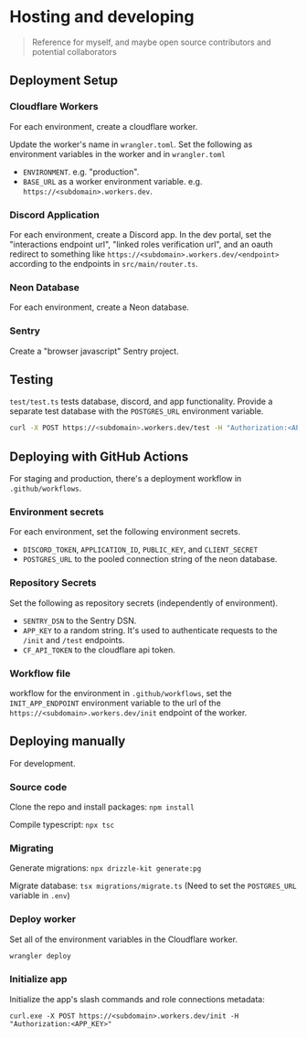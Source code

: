 # Hosting and developing

> Reference for myself, and maybe open source contributors and potential collaborators

## Deployment Setup

### Cloudflare Workers

For each environment, create a cloudflare worker.

Update the worker's name in `wrangler.toml`. Set the following as environment variables in the worker and in `wrangler.toml`

- `ENVIRONMENT`. e.g. "production".
- `BASE_URL` as a worker environment variable. e.g. `https://<subdomain>.workers.dev`.

### Discord Application

For each environment, create a Discord app. In the dev portal, set the "interactions endpoint url", "linked roles verification url", and an oauth redirect to something like `https://<subdomain>.workers.dev/<endpoint>` according to the endpoints in `src/main/router.ts`.

### Neon Database

For each environment, create a Neon database.

### Sentry

Create a "browser javascript" Sentry project.

## Testing

`test/test.ts` tests database, discord, and app functionality. Provide a separate test database with the `POSTGRES_URL` environment variable.

```bash
curl -X POST https://<subdomain>.workers.dev/test -H "Authorization:<APP_KEY>"
```

## Deploying with GitHub Actions

For staging and production, there's a deployment workflow in `.github/workflows`.

### Environment secrets

For each environment, set the following environment secrets.

- `DISCORD_TOKEN`, `APPLICATION_ID`, `PUBLIC_KEY`, and `CLIENT_SECRET`
- `POSTGRES_URL` to the pooled connection string of the neon database.

### Repository Secrets

Set the following as repository secrets (independently of environment).

- `SENTRY_DSN` to the Sentry DSN.
- `APP_KEY` to a random string. It's used to authenticate requests to the `/init` and `/test` endpoints.
- `CF_API_TOKEN` to the cloudflare api token.

### Workflow file

workflow for the environment in `.github/workflows`, set the `INIT_APP_ENDPOINT` environment variable to the url of the `https://<subdomain>.workers.dev/init` endpoint of the worker.

## Deploying manually

For development.

### Source code

Clone the repo and install packages: `npm install`

Compile typescript: `npx tsc`

### Migrating

Generate migrations: `npx drizzle-kit generate:pg`

Migrate database: `tsx migrations/migrate.ts` (Need to set the `POSTGRES_URL` variable in `.env`)

### Deploy worker

Set all of the environment variables in the Cloudflare worker.

```bash
wrangler deploy
```

### Initialize app

Initialize the app's slash commands and role connections metadata:

```
curl.exe -X POST https://<subdomain>.workers.dev/init -H "Authorization:<APP_KEY>"
```

<!--

current total gzip size: 292.03 KiB

-->
